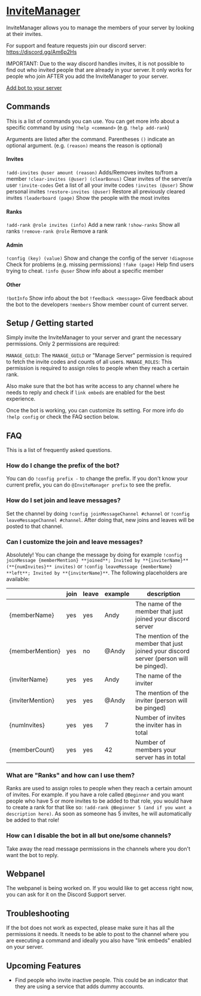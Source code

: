# [InviteManager](https://discordapp.com/api/oauth2/authorize?client_id=409875566800404480&permissions=268435488&scope=bot)

InviteManager allows you to manage the members of your server by looking at their invites.

For support and feature requests join our discord server: https://discord.gg/Am6p2Hs

IMPORTANT: Due to the way discord handles invites, it is not possible to find out who invited people that are already in your server. It only works for people who join AFTER you add the InviteManager to your server.

[Add bot to your server](https://discordapp.com/api/oauth2/authorize?client_id=409875566800404480&permissions=268435488&scope=bot)

## Commands

This is a list of commands you can use. You can get more info about a specific command by using `!help <command>` (e.g. `!help add-rank`)

Arguments are listed after the command. Parentheses `()` indicate an optional argument. (e.g. `(reason)` means the reason is optional)

#### Invites

`!add-invites @user amount (reason)`   Adds/Removes invites to/from a member
`!clear-invites (@user) (clearBonus)`  Clear invites of the server/a user
`!invite-codes`                        Get a list of all your invite codes
`!invites (@user)`                     Show personal invites
`!restore-invites (@user)`             Restore all previously cleared invites
`!leaderboard (page)`                  Show the people with the most invites

#### Ranks

`!add-rank @role invites (info)`  Add a new rank
`!show-ranks`                     Show all ranks
`!remove-rank @role`              Remove a rank

#### Admin

`!config (key) (value)`  Show and change the config of the server
`!diagnose`              Check for problems (e.g. missing permissions)
`!fake (page)`           Help find users trying to cheat.
`!info @user`            Show info about a specific member

#### Other

`!botInfo`             Show info about the bot
`!feedback <message>`  Give feedback about the bot to the developers
`!members`             Show member count of current server.

## Setup / Getting started

Simply invite the InviteManager to your server and grant the necessary permissions. Only 2 permissions are required:

`MANAGE_GUILD`: The `MANAGE_GUILD` or "Manage Server" permission is required to fetch the invite codes and counts of all users.
`MANAGE_ROLES`: This permission is required to assign roles to people when they reach a certain rank.

Also make sure that the bot has write access to any channel where he needs to reply and check if `link embeds` are enabled for the best experience.

Once the bot is working, you can customize its setting. For more info do `!help config` or check the FAQ section below.

## FAQ

This is a list of frequently asked questions.

### How do I change the prefix of the bot?

You can do `!config prefix -` to change the prefix. If you don't know your current prefix, you can do `@InviteManager prefix` to see the prefix.

### How do I set join and leave messages?

Set the channel by doing `!config joinMessageChannel #channel` or `!config leaveMessageChannel #channel`. After doing that, new joins and leaves will be posted to that channel.

### Can I customize the join and leave messages?

Absolutely! You can change the message by doing for example
`!config joinMessage {memberMention} **joined**; Invited by **{inviterName}** (**{numInvites}** invites)` or `!config leaveMessage {memberName} **left**; Invited by **{inviterName}**`.
The following placeholders are available:

|                  | join | leave | example | description                                                                             |
|------------------|------|-------|---------|-----------------------------------------------------------------------------------------|
| {memberName}     | yes  | yes   | Andy    | The name of the member that just joined your discord server                             |
| {memberMention}  | yes  | no    | @Andy   | The mention of the member that just joined your discord server (person will be pinged). |
| {inviterName}    | yes  | yes   | Andy    | The name of the inviter                                                                 |
| {inviterMention} | yes  | yes   | @Andy   | The mention of the inviter (person will be pinged)                                      |
| {numInvites}     | yes  | yes   | 7       | Number of invites the inviter has in total                                              |
| {memberCount}    | yes  | yes   | 42      | Number of members your server has in total                                              |

### What are "Ranks" and how can I use them?

Ranks are used to assign roles to people when they reach a certain amount of invites. For example. if you have a role called `@Beginner` and you want people who have 5 or more invites to be added to that role, you would have to create a rank for that like so: `!add-rank @Beginner 5 (and if you want a description here)`. As soon as someone has 5 invites, he will automatically be added to that role!

### How can I disable the bot in all but one/some channels?

Take away the read message permissions in the channels where you don't want the bot to reply.

## Webpanel

The webpanel is being worked on. If you would like to get access right now, you can ask for it on the Discord Support server.

## Troubleshooting

If the bot does not work as expected, please make sure it has all the permissions it needs. It needs to be able to post to the channel where you are executing a command and ideally you also have "link embeds" enabled on your server.

## Upcoming Features

* Find people who invite inactive people. This could be an indicator that they are using a service that adds dummy accounts.
